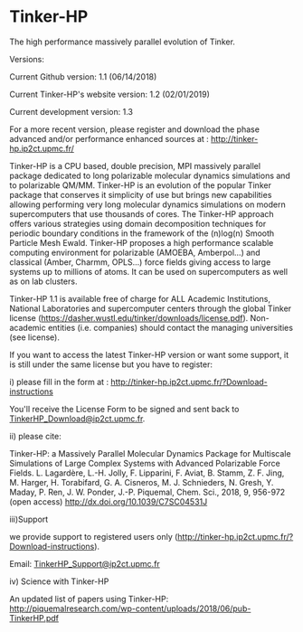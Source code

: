 # Tinker-HP
The high performance massively parallel evolution of Tinker.

Versions:

Current Github version: 1.1 (06/14/2018)

Current Tinker-HP's website version: 1.2 (02/01/2019)

Current development version: 1.3

For a more recent version, please register and download the phase advanced and/or performance enhanced sources at :
http://tinker-hp.ip2ct.upmc.fr/




Tinker-HP is a CPU based, double precision, MPI massively parallel package dedicated to long polarizable molecular dynamics simulations and to polarizable QM/MM. Tinker-HP is an evolution of the popular Tinker package that conserves it simplicity of use but brings new 
capabilities allowing performing very long molecular dynamics simulations on modern supercomputers that use thousands of cores. 
The Tinker-HP approach offers various strategies using domain decomposition techniques for periodic boundary conditions in the 
framework of the (n)log(n) Smooth Particle Mesh Ewald.  Tinker-HP proposes a high performance scalable computing environment for 
polarizable (AMOEBA, Amberpol...) and classical (Amber, Charmm, OPLS...) force fields giving access to large systems up to millions of atoms. It can be used on supercomputers as well as on lab clusters.

Tinker-HP 1.1 is available free of charge for ALL Academic Institutions, National Laboratories and supercomputer centers through the global Tinker license (https://dasher.wustl.edu/tinker/downloads/license.pdf).
Non-academic entities (i.e. companies) should contact the managing universities (see license).

If you want to access the latest Tinker-HP version or want some support, it is still under the same license but you have to register:

i) please fill in the form at :
http://tinker-hp.ip2ct.upmc.fr/?Download-instructions

You'll receive the License Form to be signed and sent back to TinkerHP_Download@ip2ct.upmc.fr.

ii) please cite:

Tinker-HP: a Massively Parallel Molecular Dynamics Package for Multiscale Simulations of Large Complex Systems 
with Advanced Polarizable Force Fields. 
L. Lagardère, L.-H. Jolly, F. Lipparini, F. Aviat, B. Stamm, Z. F. Jing, M. Harger, H. Torabifard, G. A. Cisneros, 
M. J. Schnieders, N. Gresh, Y. Maday, P. Ren, J. W. Ponder, J.-P. Piquemal, Chem. Sci., 2018, 9, 956-972 (open access)
http://dx.doi.org/10.1039/C7SC04531J

iii)Support

we provide support to registered users only (http://tinker-hp.ip2ct.upmc.fr/?Download-instructions).

Email: TinkerHP_Support@ip2ct.upmc.fr

iv) Science with Tinker-HP

An updated list of papers using Tinker-HP: http://piquemalresearch.com/wp-content/uploads/2018/06/pub-TinkerHP.pdf
